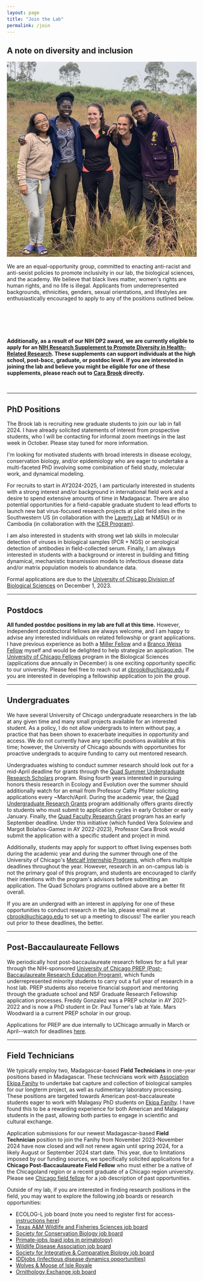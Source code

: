 ```yaml
---
layout: page
title: "Join the Lab"
permalink: /join
---
```

<!--
<div class="bs-callout bs-callout-info">
  <p>We are recruiting a new field technician for Ekipa Fanihy! See <a href="/join/chicago-field-fellow">the Chicago field fellow</a> for job description and application, due by midnight (Central) on <strong>June 30, 2023</strong>!</p>
  <p><em>This page last updated May 28, 2023.</em></p>
</div>
-->

<h2>A note on diversity and inclusion</h2>

<img src="/assets/join/ekipa_fanihy_happy.jpg" alt="bat" class="float-start col-sm-5" />

We are an equal-opportunity group, committed to enacting anti-racist and anti-sexist policies to promote inclusivity in our lab, the biological sciences, and the academy. We believe that black lives matter, women's rights are human rights, and no life is illegal. Applicants from underrepresented backgrounds, ethnicities, genders, sexual orientations, and lifestyles are enthusiastically encouraged to apply to any of the positions outlined below. 

<br>
<br>
<br>
<br>


**Additionally, as a result of our NIH DP2 award, we are currently eligible to apply for an [NIH Research Supplement to Promote Diversity in Health-Related Research](https://grants.nih.gov/grants/guide/pa-files/PA-23-189.html). These supplements can support individuals at the high school, post-bacc, graduate, or postdoc level. If you are interested in joining the lab and believe you might be eligible for one of these supplements, please reach out to [Cara Brook](cbrook@uchicago.edu) directly.**

<div style="clear:both;">&nbsp;</div>

---

<h2>PhD Positions</h2>

The Brook lab is recruiting new graduate students to join our lab in fall 2024. I have already solicited statements of interest from prospective students, who I will be contacting for informal zoom meetings in the last week in October. Please stay tuned for more information.

I'm looking for motivated students with broad interests in disease ecology, conservation biology, and/or epidemiology who are eager to undertake a multi-faceted PhD involving some combination of field study, molecular work, and dynamical modeling. 

For recruits to start in AY2024-2025, I am particularly interested in students with a strong interest and/or background in international field work and a desire to spend extensive amounts of time in Madagascar. There are also potential opportunities for a field-capable graduate student to lead efforts to launch new bat virus-focused research projects at pilot field sites in the Southwestern US (in collaboration with the [Laverty Lab](https://lavertylab.org/) at NMSU) or in Cambodia (in collaboration with the [ICER Program](https://www.niaid.nih.gov/about/cambodia-icer-program)).

I am also interested in students with strong wet lab skills in molecular detection of viruses in biological samples (PCR + NGS) or serological detection of antibodies in field-collected serum. Finally, I am always interested in students with a background or interest in building and fitting dynamical, mechanistic transmission models to infectious disease data and/or matrix population models to abundance data. 

<!--

**If you are interested in joining the Brook Lab in AY2024-2025, I ask that you please fill out an expression of interest and upload a short CV or resumé at the form [linked here](https://airtable.com/shr9BK76MwdhBhxlG) prior to midnight on October 13, 2023**.

Please do not feel pressure to spend exorbitant amounts of time on this submission--it is not intended to be an intimidating application! I am simply trying to make the graduate admissions process as fair and transparent as possible, and I believe that considering applicants in one, consolidated block will support this goal.
-->

Formal applications are due to the [University of Chicago Division of Biological Sciences](https://biosciences.uchicago.edu/programs) on December 1, 2023.

---

<h2>Postdocs</h2>

**All funded postdoc positions in my lab are full at this time.** However, independent postdoctoral fellows are always welcome, and I am happy to advise any interested individuals on related fellowship or grant applications. I have previous experience as both a [Miller Fellow](https://miller.berkeley.edu/) and a [Branco Weiss Fellow](https://brancoweissfellowship.org/) myself and would be delighted to help strategize an application. The [University of Chicago Fellows](https://biologicalsciences.uchicago.edu/research/chicago-fellows) program in the Biological Sciences (applications due annually in December) is one exciting opportunity specific to our university. Please feel free to reach out at [cbrook@uchicago.edu](mailto:cbrook@uchicago.edu) if you are interested in developing a fellowship application to join the group.

--- 


<h2>Undergraduates</h2>

We have several University of Chicago undergraduate researchers in the lab at any given time and many small projects available for an interested student. As a policy, I do not allow undergrads to intern without pay, a practice that has been shown to exacerbate inequities in opportunity and access. We do not currently have any specific positions available at this time; however, the University of Chicago abounds with opportunities for proactive undergrads to acquire funding to carry out mentored research. 

Undergraduates wishing to conduct summer research should look out for a mid-April deadline for grants through the [Quad Summer Undergraduate Research Scholars](https://ccrf.uchicago.edu/undergraduate-research/quad-summer-undergraduate-research-scholars) program. Rising fourth years interested in pursuing honors thesis research in Ecology and Evolution over the summer should additionally watch for an email from Professor Cathy Pfister soliciting applications every ~March/April. During the academic year, the [Quad Undergraduate Research Grants](https://ccrf.uchicago.edu/undergraduate-research/quad-undergraduate-research-scholars-program) program additionally offers grants directly to students who must submit to application cycles in early October or early January. Finally, the [Quad Faculty Research Grant](https://ccrf.uchicago.edu/undergraduate-research/quad-faculty-research-grant-program) program has an early September deadline. Under this initiative (which funded Vera Soloview and Margot Bolaños-Gamez in AY 2022-2023), Professor Cara Brook would submit the application with a specific student and project in mind. 

Additionally, students may apply for support to offset living expenses both during the academic year and during the summer through one of the University of Chicago's [Metcalf Internship Programs](https://careeradvancement.uchicago.edu/student-opportunities/college-sponsored-grants), which offers multiple deadlines throughout the year. However, research in an on-campus lab is not the primary goal of this program, and students are encouraged to clarify their intentions with the program's advisors before submitting an application. The Quad Scholars programs outlined above are a better fit overall.

If you are an undergrad with an interest in applying for one of these opportunities to conduct research in the lab, please email me at [cbrook@uchicago.edu](mailto:cbrook@uchicago.edu) to set up a meeting to discuss! The earlier you reach out prior to these deadlines, the better.

--- 

<h2>Post-Baccaulaureate Fellows</h2>

We periodically host post-baccaulaureate research fellows for a full year through the NIH-sponsored [University of Chicago PREP (Post-Baccaulaureate Research Education Program)](https://bsdprep.uchicago.edu/), which funds underrepresented minority students to carry out a full year of research in a host lab. PREP students also receive financial support and mentoring through the graduate school and NSF Graduate Research Fellowship application processes. Freddy Gonzalez was a PREP scholar in AY 2021-2022 and is now a PhD student in Dr. Paul Turner's lab at Yale. Mars Woodward ia a current PREP scholar in our group.

Applications for PREP are due internally to UChicago annually in March or April--watch for deadlines [here](https://bsdprep.uchicago.edu/program-activities/application-procedure/).


---

<h2>Field Technicians</h2>

We typically employ two, Madagascar-based **Field Technicians** in one-year positions based in Madagascar. These technicians work with [Association Ekipa Fanihy](https://ekipafanihy.org) to undertake bat capture and collection of biological samples for our longterm project, as well as rudimentary laboratory processing. These positions are targeted towards American post-baccalaureate students eager to work with Malagasy PhD students on [Ekipa Fanihy](/team). I have found this to be a rewarding experience for both American and Malagasy students in the past, allowing both parties to engage in scientific and cultural exchange.

Application submissions for our newest Madagascar-based **Field Technician** position to join the Fanihy from November 2023-November 2024 have now closed and will not renew again until spring 2024, for a likely August or September 2024 start date. This year, due to limitations imposed by our funding sources, we specifically solicited applicaitons for a **Chicago Post-Baccaulaureate Field Fellow** who must either be a native of the Chicagoland region or a recent graduate of a Chicago region university. Please see [Chicago field fellow](/join/chicago-field-fellow) for a job description of past opportunities. 


Outside of my lab, if you are interested in finding research positions in the field, you may want to explore the following job boards or research opportunities:


<ul>
  <li>ECOLOG-L job board (note you need to register first for access- <a href="https://halllab.asu.edu/how-to-join-the-ecolog-job-board/">instructions here</a>)</li>
  <li><a href="https://wfscjobs.tamu.edu/job-board/">Texas A&M Wildlife and Fisheries Sciences job board</a></li>
  <li><a href="https://careers.conbio.org/">Society for Conservation Biology job board</a></li>
  <li><a href="https://groups.google.com/a/g-groups.wisc.edu/g/primate-job">Primate-jobs (paid jobs in primatology)</a></li>
  <li><a href="https://www.wildlifedisease.org/PersonifyEbusiness/Opportunities/Careers">Wildlife Disease Association job board</a></li>
  <li><a href="https://sicb.org/jobs-and-fellowships/">Society for Integrative & Comparative Biology job board</a></li>
  <li><a href="https://iddjobs.org/">IDDjobs (infectious disease dynamics opportunities)</a></li>
  <li><a href="https://isleroyalewolf.org/participate/participate/interns.html">Wolves & Moose of Isle Royale</a></li>
  <li><a href="https://ornithologyexchange.org/jobs/board/">Ornithology Exchange job board</a></li>
</ul>



